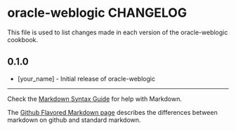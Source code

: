 oracle-weblogic CHANGELOG
=========================

This file is used to list changes made in each version of the oracle-weblogic cookbook.

0.1.0
-----
- [your_name] - Initial release of oracle-weblogic

- - -
Check the [Markdown Syntax Guide](http://daringfireball.net/projects/markdown/syntax) for help with Markdown.

The [Github Flavored Markdown page](http://github.github.com/github-flavored-markdown/) describes the differences between markdown on github and standard markdown.
